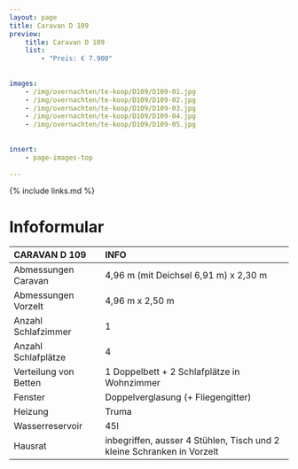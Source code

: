 ```yaml
---
layout: page
title: Caravan D 109
preview: 
    title: Caravan D 109
    list:
        - "Preis: € 7.900"
        
        
images:
    - /img/overnachten/te-koop/D109/D109-01.jpg
    - /img/overnachten/te-koop/D109/D109-02.jpg
    - /img/overnachten/te-koop/D109/D109-03.jpg
    - /img/overnachten/te-koop/D109/D109-04.jpg
    - /img/overnachten/te-koop/D109/D109-05.jpg
    
    
insert:
    - page-images-top
    
---
```


{% include links.md %}



# Infoformular

CARAVAN D 109               | INFO        | 
:---------------------------|:------------|
Abmessungen Caravan         |4,96 m (mit Deichsel 6,91 m) x 2,30 m
Abmessungen Vorzelt         |4,96 m x 2,50 m
Anzahl Schlafzimmer         |1
Anzahl Schlafplätze         |4
Verteilung von Betten       |1 Doppelbett + 2 Schlafplätze in Wohnzimmer
Fenster                     |Doppelverglasung (+ Fliegengitter)
Heizung                     |Truma
Wasserreservoir             |45l
Hausrat                     |inbegriffen, ausser 4 Stühlen, Tisch und 2 kleine Schranken in Vorzelt
